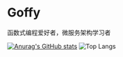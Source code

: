# Goffy


函数式编程爱好者，微服务架构学习者

[![Anurag's GitHub stats](https://github-readme-stats.vercel.app/api?username=goffyguo&show_icons=true&layout=compact)](https://github.com/anuraghazra/github-readme-stats)
![Top Langs](https://github-readme-stats.vercel.app/api/top-langs/?username=goffyguo&layout=compact)


